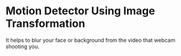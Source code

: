 # Motion Detector Using Image Transformation
It helps to blur your face or background from the video that webcam shooting you.
